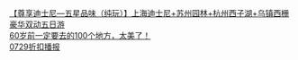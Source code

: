   
[【尊享迪士尼—五星品味（纯玩）】上海迪士尼+苏州园林+杭州西子湖+乌镇西栅豪华双动五日游](http://www.dianyue.me/archives/203/s4oonx1iqxwrw9l8/)  
[60岁前一定要去的100个地方，太美了！](http://www.dianyue.me/archives/392/0ptzgvu6ndphu4aj/)  
[0729折扣播报](http://www.dianyue.me/archives/394/dcg934e9koos6v4i/)